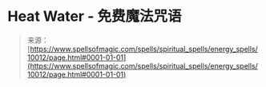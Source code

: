 <!--yml

category: 未分类

date: 2024-06-12 18:46:33

-->

# Heat Water - 免费魔法咒语

> 来源：[https://www.spellsofmagic.com/spells/spiritual_spells/energy_spells/10012/page.html#0001-01-01](https://www.spellsofmagic.com/spells/spiritual_spells/energy_spells/10012/page.html#0001-01-01)
